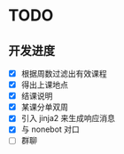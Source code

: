 # TODO

## 开发进度
- [x] 根据周数过滤出有效课程
- [x] 得出上课地点
- [x] 结课说明
- [x] 某课分单双周
- [x] 引入 jinja2 来生成响应消息
- [x] 与 nonebot 对口
- [ ] 群聊